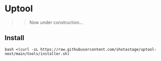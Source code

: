 # Uptool

>> Now under construction...

## Install

```
bash <(curl -sL https://raw.githubusercontent.com/shotastage/uptool-next/main/tools/installer.sh)
```
